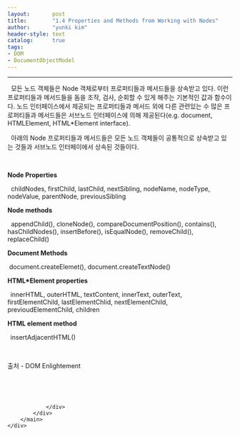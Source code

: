 ```yaml
---
layout:       post
title:        "1.4 Properties and Methods from Working with Nodes"
author:       "yunki kim"
header-style: text
catalog:      true
tags: 
- DOM
- DocumentObjectModel
---
```


<head></head>
<body id="tt-body-page" class="">
<div id="wrap" class="wrap-right">
    <div id="container">
        <main class="main ">
            <div class="area-main">
                <div class="area-view">
                    <div class="article-header"></div>
                    <hr>
                    <div class="article-view">
                        <div class="contents_style">
                            <p data-ke-size="size16">&nbsp; 모든 노드 객체들은 Node 객체로부터 프로퍼티들과 메서드들을 상속받고 있다. 이런 프로퍼티들과 메서드들을 돔을 조작, 검사, 순회할 수 있게 해주는 기본적인 값과 함수이다. 노드 인터페이스에서 제공되는 프로퍼티들과 메서드 외에 다른 관련있는 수 많은 프로퍼티들과 메서드들은 서브노드 인터페이스에 의해 제공된다(e.g. document, HTMLElement, HTML*Element interface).</p>
<p data-ke-size="size16">&nbsp; 아래의 Node 프로퍼티들과 메서드들은 모든 노드 객체들이 공통적으로 상속받고 있는 것들과 서브노드 인터페이에서 상속된 것들이다.</p>
<p data-ke-size="size16">&nbsp;</p>
<p data-ke-size="size16"><b>Node Properties</b></p>
<p data-ke-size="size16">&nbsp; childNodes, firstChild, lastChild, nextSibling, nodeName, nodeType, nodeValue, parentNode, previousSibling</p>
<p data-ke-size="size16"><b>Node methods</b></p>
<p data-ke-size="size16">&nbsp; appendChild(), cloneNode(), compareDocumentPosition(), contains(), hasChildNodes(), insertBefore(), isEqualNode(), removeChild(), replaceChild()</p>
<p data-ke-size="size16"><b>Document Methods</b></p>
<p data-ke-size="size16">&nbsp;document.createElemet(), document.createTextNode()</p>
<p data-ke-size="size16"><b>HTML*Element properties</b></p>
<p data-ke-size="size16"><b>&nbsp;&nbsp;</b>innerHTML, outerHTML, textContent, innerText, outerText, firstElementChild, lastElementChlid, nextElementChild, previoudElementChild, children</p>
<p data-ke-size="size16"><b>HTML element method</b></p>
<p data-ke-size="size16"><b>&nbsp;&nbsp;</b>insertAdjacentHTML()</p>
<p data-ke-size="size16">&nbsp;</p>
<p data-ke-size="size16">출처 - DOM Enlightement</p>
<p data-ke-size="size16">&nbsp;</p>
                        </div>
                        <br>
                        <div class="tags"></div>
                    </div>
                    
                </div>
            </div>
        </main>
    </div>
</div>


</body>